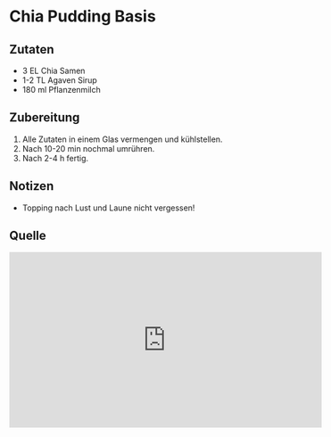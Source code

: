 # Chia Pudding Basis

## Zutaten

- 3 EL Chia Samen
- 1-2 TL Agaven Sirup
- 180 ml Pflanzenmilch

## Zubereitung

1. Alle Zutaten in einem Glas vermengen und kühlstellen.
2. Nach 10-20 min nochmal umrühren.
3. Nach 2-4 h fertig.

## Notizen

- Topping nach Lust und Laune nicht vergessen!

## Quelle

<iframe width="560" height="315" src="https://www.youtube.com/embed/OLQD6YD1QkQ?si=rjCe_LQybGA0XK36" title="YouTube video player" frameborder="0" allow="accelerometer; autoplay; clipboard-write; encrypted-media; gyroscope; picture-in-picture; web-share" referrerpolicy="strict-origin-when-cross-origin" allowfullscreen></iframe>
